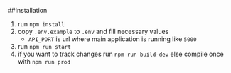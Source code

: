 ##Installation
1. run `npm install`
1. copy `.env.example` to `.env` and fill necessary values
    * `API_PORT` is url where main application is running like `5000`
1. run `npm run start`
1. if you want to track changes run `npm run build-dev` else compile once with `npm run prod`
